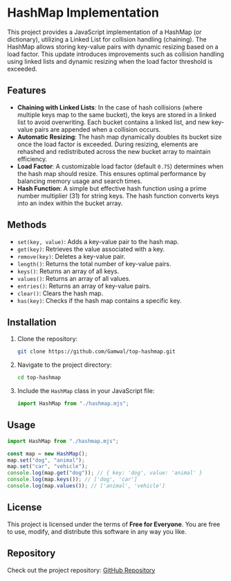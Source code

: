 # HashMap Implementation

This project provides a JavaScript implementation of a HashMap (or dictionary), utilizing a Linked List for collision handling (chaining). The HashMap allows storing key-value pairs with dynamic resizing based on a load factor. This update introduces improvements such as collision handling using linked lists and dynamic resizing when the load factor threshold is exceeded.

## Features

- **Chaining with Linked Lists**: In the case of hash collisions (where multiple keys map to the same bucket), the keys are stored in a linked list to avoid overwriting. Each bucket contains a linked list, and new key-value pairs are appended when a collision occurs.
- **Automatic Resizing**: The hash map dynamically doubles its bucket size once the load factor is exceeded. During resizing, elements are rehashed and redistributed across the new bucket array to maintain efficiency.
- **Load Factor**: A customizable load factor (default `0.75`) determines when the hash map should resize. This ensures optimal performance by balancing memory usage and search times.
- **Hash Function**: A simple but effective hash function using a prime number multiplier (31) for string keys. The hash function converts keys into an index within the bucket array.

## Methods

- `set(key, value)`: Adds a key-value pair to the hash map.
- `get(key)`: Retrieves the value associated with a key.
- `remove(key)`: Deletes a key-value pair.
- `length()`: Returns the total number of key-value pairs.
- `keys()`: Returns an array of all keys.
- `values()`: Returns an array of all values.
- `entries()`: Returns an array of key-value pairs.
- `clear()`: Clears the hash map.
- `has(key)`: Checks if the hash map contains a specific key.

## Installation

1. Clone the repository:
   ```bash
   git clone https://github.com/Gamwal/top-hashmap.git
   ```
2. Navigate to the project directory:

   ```bash
   cd top-hashmap
   ```

3. Include the `HashMap` class in your JavaScript file:
   ```js
   import HashMap from "./hashmap.mjs";
   ```

## Usage

```js
import HashMap from "./hashmap.mjs";

const map = new HashMap();
map.set("dog", "animal");
map.set("car", "vehicle");
console.log(map.get("dog")); // { key: 'dog', value: 'animal' }
console.log(map.keys()); // ['dog', 'car']
console.log(map.values()); // ['animal', 'vehicle']
```

## License

This project is licensed under the terms of **Free for Everyone**. You are free to use, modify, and distribute this software in any way you like.

## Repository

Check out the project repository: [GitHub Repository](https://github.com/Gamwal/top-hashmap.git)

